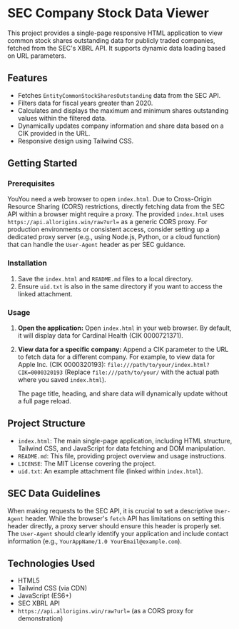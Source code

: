 # SEC Company Stock Data Viewer

This project provides a single-page responsive HTML application to view common stock shares outstanding data for publicly traded companies, fetched from the SEC's XBRL API. It supports dynamic data loading based on URL parameters.

## Features

-   Fetches `EntityCommonStockSharesOutstanding` data from the SEC API.
-   Filters data for fiscal years greater than 2020.
-   Calculates and displays the maximum and minimum shares outstanding values within the filtered data.
-   Dynamically updates company information and share data based on a CIK provided in the URL.
-   Responsive design using Tailwind CSS.

## Getting Started

### Prerequisites

YouYou need a web browser to open `index.html`. Due to Cross-Origin Resource Sharing (CORS) restrictions, directly fetching data from the SEC API within a browser might require a proxy. The provided `index.html` uses `https://api.allorigins.win/raw?url=` as a generic CORS proxy. For production environments or consistent access, consider setting up a dedicated proxy server (e.g., using Node.js, Python, or a cloud function) that can handle the `User-Agent` header as per SEC guidance.

### Installation

1.  Save the `index.html` and `README.md` files to a local directory.
2.  Ensure `uid.txt` is also in the same directory if you want to access the linked attachment.

### Usage

1.  **Open the application:**
    Open `index.html` in your web browser. By default, it will display data for Cardinal Health (CIK 0000721371).

2.  **View data for a specific company:**
    Append a CIK parameter to the URL to fetch data for a different company. For example, to view data for Apple Inc. (CIK 0000320193):
    `file:///path/to/your/index.html?CIK=0000320193`
    (Replace `file:///path/to/your/` with the actual path where you saved `index.html`).

    The page title, heading, and share data will dynamically update without a full page reload.

## Project Structure

-   `index.html`: The main single-page application, including HTML structure, Tailwind CSS, and JavaScript for data fetching and DOM manipulation.
-   `README.md`: This file, providing project overview and usage instructions.
-   `LICENSE`: The MIT License covering the project.
-   `uid.txt`: An example attachment file (linked within `index.html`).

## SEC Data Guidelines

When making requests to the SEC API, it is crucial to set a descriptive `User-Agent` header. While the browser's `fetch` API has limitations on setting this header directly, a proxy server should ensure this header is properly set. The `User-Agent` should clearly identify your application and include contact information (e.g., `YourAppName/1.0 YourEmail@example.com`).

## Technologies Used

-   HTML5
-   Tailwind CSS (via CDN)
-   JavaScript (ES6+)
-   SEC XBRL API
-   `https://api.allorigins.win/raw?url=` (as a CORS proxy for demonstration)